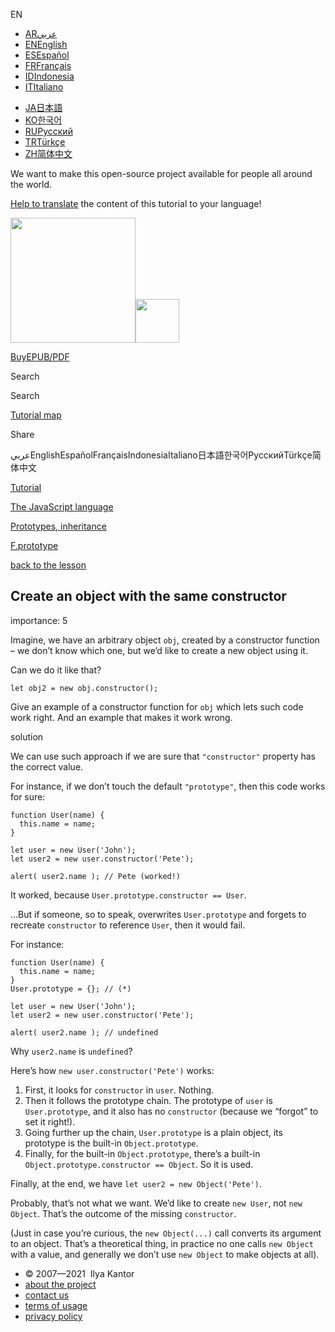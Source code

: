 EN

-   <a href="https://ar.javascript.info/task/new-object-same-constructor" class="supported-langs__link"><span class="supported-langs__brief">AR</span><span class="supported-langs__title">عربي</span></a>
-   <a href="https://javascript.info/task/new-object-same-constructor" class="supported-langs__link"><span class="supported-langs__brief">EN</span><span class="supported-langs__title">English</span></a>
-   <a href="https://es.javascript.info/task/new-object-same-constructor" class="supported-langs__link"><span class="supported-langs__brief">ES</span><span class="supported-langs__title">Español</span></a>
-   <a href="https://fr.javascript.info/task/new-object-same-constructor" class="supported-langs__link"><span class="supported-langs__brief">FR</span><span class="supported-langs__title">Français</span></a>
-   <a href="https://id.javascript.info/task/new-object-same-constructor" class="supported-langs__link"><span class="supported-langs__brief">ID</span><span class="supported-langs__title">Indonesia</span></a>
-   <a href="https://it.javascript.info/task/new-object-same-constructor" class="supported-langs__link"><span class="supported-langs__brief">IT</span><span class="supported-langs__title">Italiano</span></a>

<!-- -->

-   <a href="https://ja.javascript.info/task/new-object-same-constructor" class="supported-langs__link"><span class="supported-langs__brief">JA</span><span class="supported-langs__title">日本語</span></a>
-   <a href="https://ko.javascript.info/task/new-object-same-constructor" class="supported-langs__link"><span class="supported-langs__brief">KO</span><span class="supported-langs__title">한국어</span></a>
-   <a href="https://learn.javascript.ru/task/new-object-same-constructor" class="supported-langs__link"><span class="supported-langs__brief">RU</span><span class="supported-langs__title">Русский</span></a>
-   <a href="https://tr.javascript.info/task/new-object-same-constructor" class="supported-langs__link"><span class="supported-langs__brief">TR</span><span class="supported-langs__title">Türkçe</span></a>
-   <a href="https://zh.javascript.info/task/new-object-same-constructor" class="supported-langs__link"><span class="supported-langs__brief">ZH</span><span class="supported-langs__title">简体中文</span></a>

We want to make this open-source project available for people all around the world.

[Help to translate](https://javascript.info/translate) the content of this tutorial to your language!

<a href="/" class="sitetoolbar__link sitetoolbar__link_logo"><img src="/img/sitetoolbar__logo_en.svg" class="sitetoolbar__logo sitetoolbar__logo_normal" role="presentation" width="200" /><img src="/img/sitetoolbar__logo_small_en.svg" class="sitetoolbar__logo sitetoolbar__logo_small" role="presentation" width="70" /></a>

<a href="/ebook" class="buy-book-button"><span class="buy-book-button__extra-text">Buy</span>EPUB/PDF</a>

Search

Search

<a href="/tutorial/map" class="map"><span class="map__text">Tutorial map</span></a>

<span class="share-icons__title">Share</span><a href="https://twitter.com/share?url=https%3A%2F%2Fjavascript.info%2Ftask%2Fnew-object-same-constructor" class="share share_tw"></a><a href="https://www.facebook.com/sharer/sharer.php?s=100&amp;p%5Burl%5D=https%3A%2F%2Fjavascript.info%2Ftask%2Fnew-object-same-constructor" class="share share_fb"></a>

عربيEnglishEspañolFrançaisIndonesiaItaliano日本語한국어РусскийTürkçe简体中文

<a href="/" class="breadcrumbs__link"><span class="breadcrumbs__hidden-text">Tutorial</span></a>

<a href="/js" class="breadcrumbs__link"><span>The JavaScript language</span></a>

<a href="/prototypes" class="breadcrumbs__link"><span>Prototypes, inheritance</span></a>

<a href="/function-prototype" class="breadcrumbs__link"><span>F.prototype</span></a>

<a href="/function-prototype" class="task-single__back"><span>back to the lesson</span></a>

## Create an object with the same constructor

<span class="task__importance" title="How important is the task, from 1 to 5">importance: 5</span>

Imagine, we have an arbitrary object `obj`, created by a constructor function – we don’t know which one, but we’d like to create a new object using it.

Can we do it like that?

    let obj2 = new obj.constructor();

Give an example of a constructor function for `obj` which lets such code work right. And an example that makes it work wrong.

solution

We can use such approach if we are sure that `"constructor"` property has the correct value.

For instance, if we don’t touch the default `"prototype"`, then this code works for sure:

<a href="#" class="toolbar__button toolbar__button_run" title="run"></a>

<a href="#" class="toolbar__button toolbar__button_edit" title="open in sandbox"></a>

    function User(name) {
      this.name = name;
    }

    let user = new User('John');
    let user2 = new user.constructor('Pete');

    alert( user2.name ); // Pete (worked!)

It worked, because `User.prototype.constructor == User`.

…But if someone, so to speak, overwrites `User.prototype` and forgets to recreate `constructor` to reference `User`, then it would fail.

For instance:

<a href="#" class="toolbar__button toolbar__button_run" title="run"></a>

<a href="#" class="toolbar__button toolbar__button_edit" title="open in sandbox"></a>

    function User(name) {
      this.name = name;
    }
    User.prototype = {}; // (*)

    let user = new User('John');
    let user2 = new user.constructor('Pete');

    alert( user2.name ); // undefined

Why `user2.name` is `undefined`?

Here’s how `new user.constructor('Pete')` works:

1.  First, it looks for `constructor` in `user`. Nothing.
2.  Then it follows the prototype chain. The prototype of `user` is `User.prototype`, and it also has no `constructor` (because we “forgot” to set it right!).
3.  Going further up the chain, `User.prototype` is a plain object, its prototype is the built-in `Object.prototype`.
4.  Finally, for the built-in `Object.prototype`, there’s a built-in `Object.prototype.constructor == Object`. So it is used.

Finally, at the end, we have `let user2 = new Object('Pete')`.

Probably, that’s not what we want. We’d like to create `new User`, not `new Object`. That’s the outcome of the missing `constructor`.

(Just in case you’re curious, the `new Object(...)` call converts its argument to an object. That’s a theoretical thing, in practice no one calls `new Object` with a value, and generally we don’t use `new Object` to make objects at all).

-   © 2007—2021  Ilya Kantor
-   <a href="/about" class="page-footer__link">about the project</a>
-   <a href="/about#contact-us" class="page-footer__link">contact us</a>
-   <a href="/terms" class="page-footer__link">terms of usage</a>
-   <a href="/privacy" class="page-footer__link">privacy policy</a>
